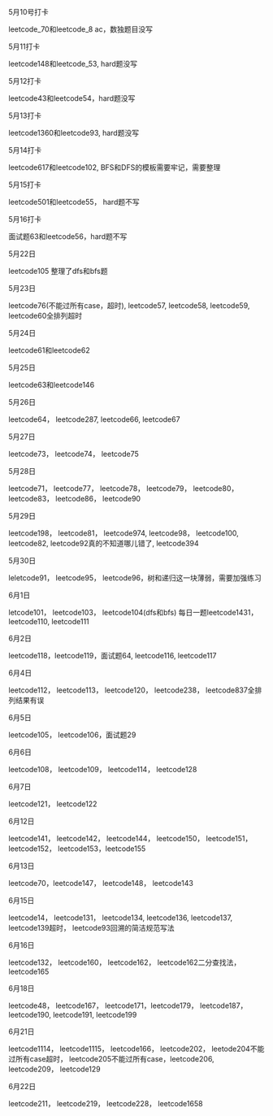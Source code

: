 5月10号打卡

leetcode_70和leetcode_8 ac，数独题目没写

5月11打卡

leetcode148和leetcode_53, hard题没写

5月12打卡

leetcode43和leetcode54，hard题没写

5月13打卡

leetcode1360和leetcode93, hard题没写

5月14打卡

leetcode617和leetcode102, BFS和DFS的模板需要牢记，需要整理

5月15打卡

leetcode501和leetcode55， hard题不写

5月16打卡

面试题63和leetcode56，hard题不写

5月22日

leetcode105 整理了dfs和bfs题

5月23日

leetcode76(不能过所有case，超时), leetcode57, leetcode58, leetcode59, leetcode60全排列超时

5月24日

leetcode61和leetcode62

5月25日

leetcode63和leetcode146

5月26日

leetcode64， leetcode287, leetcode66, leetcode67

5月27日 

leetcode73， leetcode74， leetcode75

5月28日

leetcode71， leetcode77， leetcode78， leetcode79， leetcode80， leetcode83， leetcode86， leetcode90

5月29日

leetcode198， leetcode81， leetcode974, leetcode98， leetcode100, leetcode82, leetcode92真的不知道哪儿错了, leetcode394

5月30日

leletcode91， leetcode95， leetcode96，树和递归这一块薄弱，需要加强练习

6月1日

letcode101， leetcode103， leetcode104(dfs和bfs) 每日一题leetcode1431， leetcode110, leetcode111

6月2日

leetcode118，leetcode119，面试题64, leetcode116, leetcode117

6月4日

leetcode112， leetcode113， leetcode120， leetcode238， leetcode837全排列结果有误

6月5日

leetcode105， leetcode106，面试题29

6月6日

leetcode108， leetcode109， leetcode114， leetcode128

6月7日

leetcode121， leetcode122

6月12日

leetcode141， leetcode142， leetcode144， leetcode150， leetcode151， leetcode152， leetcode153，leetcode155

6月13日

leetcode70，leetcode147， leetcode148， leetcode143

6月15日

leetcode14， leetcode131， leetcode134, leetcode136, leetcode137, leetcode139超时， leetcode93回溯的简洁规范写法

6月16日

leetcode132， leetcode160， leetcode162， leetcode162二分查找法， leetcode165

6月18日

leetcode48， leetcode167， leetcode171，leetcode179， leetcode187，leetcode190, leetcode191, leetcode199

6月21日

leetcode1114， leetcode1115， leetcode166， leetcode202， leetode204不能过所有case超时， leetcode205不能过所有case，leetcode206, leetcode209， leetcode129

6月22日

leetcode211， leetcode219， leetcode228， leetcode1658
